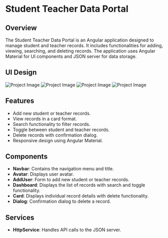 # Student Teacher Data Portal

## Overview
The Student Teacher Data Portal is an Angular application designed to manage student and teacher records. It includes functionalities for adding, viewing, searching, and deleting records. The application uses Angular Material for UI components and JSON server for data storage.

## UI Design
![Project Image](https://github.com/Hardik-Jain-08/Student-Teacher-Data-Portal/blob/master/src/assets/UI/UI.jpeg?raw=true)
![Project Image](https://github.com/Hardik-Jain-08/Student-Teacher-Data-Portal/blob/master/src/assets/UI/addUser.jpeg?raw=true)
![Project Image](https://github.com/Hardik-Jain-08/Student-Teacher-Data-Portal/blob/master/src/assets/UI/card.jpeg?raw=true)
![Project Image](https://github.com/Hardik-Jain-08/Student-Teacher-Data-Portal/blob/master/src/assets/UI/dashboard.jpeg?raw=true)
## Features
- Add new student or teacher records.
- View records in a card format.
- Search functionality to filter records.
- Toggle between student and teacher records.
- Delete records with confirmation dialog.
- Responsive design using Angular Material.

## Components
- **Navbar**: Contains the navigation menu and title.
- **Avatar**: Displays user avatar.
- **AddUser**: Form to add new student or teacher records.
- **Dashboard**: Displays the list of records with search and toggle functionality.
- **Card**: Displays individual record details with delete functionality.
- **Dialog**: Confirmation dialog to delete a record.

## Services
- **HttpService**: Handles API calls to the JSON server.